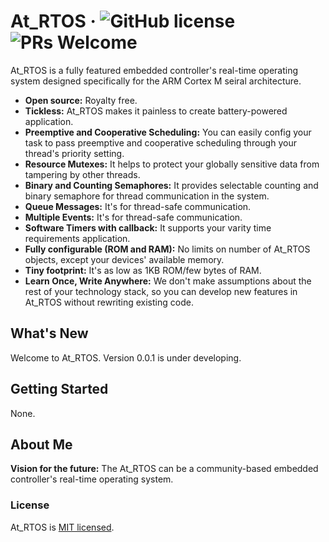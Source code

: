 # At_RTOS &middot; ![GitHub license](https://img.shields.io/badge/license-MIT-blue.svg)![PRs Welcome](https://img.shields.io/badge/PRs-welcome-brightgreen.svg)

At_RTOS is a fully featured embedded controller's real-time operating system designed specifically for the ARM Cortex M seiral architecture.

* **Open source:** Royalty free.
* **Tickless:** At_RTOS makes it painless to create battery-powered application. 
* **Preemptive and Cooperative Scheduling:** You can easily config your task to pass preemptive and cooperative scheduling through your thread's priority setting.
* **Resource Mutexes:** It helps to protect your globally sensitive data from tampering by other threads.
* **Binary and Counting Semaphores:** It provides selectable counting and binary semaphore for thread communication in the system.
* **Queue Messages:** It's for thread-safe communication.
* **Multiple Events:** It's for thread-safe communication.
* **Software Timers with callback:** It supports your varity time requirements application.
* **Fully configurable (ROM and RAM):** No limits on number of At_RTOS objects, except your devices' available memory.
* **Tiny footprint:** It's as low as 1KB ROM/few bytes of RAM.
* **Learn Once, Write Anywhere:** We don't make assumptions about the rest of your technology stack, so you can develop new features in At_RTOS without rewriting existing code.

## What's New

Welcome to At_RTOS. Version 0.0.1 is under developing.

## Getting Started

None.

## About Me
**Vision for the future:** The At_RTOS can be a community-based embedded controller's real-time operating system.

### License
At_RTOS is [MIT licensed](./LICENSE).
